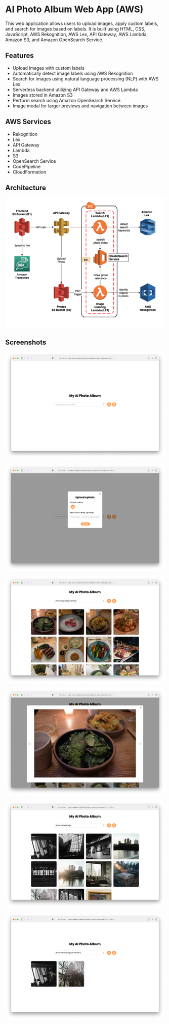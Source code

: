 <div>
  <h1>AI Photo Album Web App (AWS)</h1>
<!--   <p>
    <a
      href="http://photo-album-webapp-frontend.s3-website-us-east-1.amazonaws.com"
      target="_new"
      ><strong>Visit the Live Demo</strong></a
    >
  </p> -->
  <p>
    This web application allows users to upload images, apply custom labels, and search
    for images based on labels. It is built using HTML, CSS, JavaScript, AWS Rekognition,
    AWS Lex, API Gateway, AWS Lambda, Amazon S3, and Amazon OpenSearch Service.
  </p>
  <h2>Features</h2>
  <ul>
    <li>Upload images with custom labels</li>
    <li>Automatically detect image labels using AWS Rekognition</li>
    <li>Search for images using natural language processing (NLP) with AWS Lex</li>
    <li>Serverless backend utilizing API Gateway and AWS Lambda</li>
    <li>Images stored in Amazon S3</li>
    <li>Perform search using Amazon OpenSearch Service</li>
    <li>Image modal for larger previews and navigation between images</li>
  </ul>
  <h2>AWS Services</h2>
  <ul>
    <li>Rekognition</li>
    <li>Lex</li>
    <li>API Gateway</li>
    <li>Lambda</li>
    <li>S3</li>
    <li>OpenSearch Service</li>
    <li>CodePipeline</li>
    <li>CloudFormation</li>
  </ul>
  <h2>Architecture</h2>
  <p>
    <img src="./screenshots/Architecture.png" alt="AWS Architecture Diagram" />
  </p>
  <h2>Screenshots</h2>
  <p>
    <img src="./screenshots/home.png" alt="Home Page" />
  </p>
  <p>
    <img src="./screenshots/upload.png" alt="Upload Page" />
  </p>
  <p>
    <img src="./screenshots/search.png" alt="Search Page" />
  </p>
  <p>
    <img src="./screenshots/modal.png" alt="Modal Page" />
  </p>
  <p>
    <img src="./screenshots/results1.png" alt="Results Page 1" />
  </p>
  <p>
    <img src="./screenshots/results2.png" alt="Results Page 2" />
  </p>
</div>

